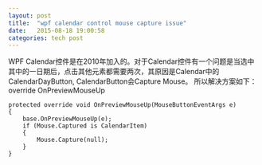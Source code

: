 ```yaml
---
layout: post
title:  "wpf calendar control mouse capture issue"
date:   2015-08-18 19:00:58
categories: tech post
---
```

WPF Calendar控件是在2010年加入的。对于Calendar控件有一个问题是当选中其中的一日期后，点击其他元素都需要两次，其原因是Calendar中的CalendarDayButton, CalendarButton会Capture Mouse。
所以解决方案如下：<br/>
override OnPreviewMouseUp 
<br/>
```
protected override void OnPreviewMouseUp(MouseButtonEventArgs e)
{
    base.OnPreviewMouseUp(e);
    if (Mouse.Captured is CalendarItem)
    {
        Mouse.Capture(null);
    }
}
```